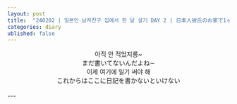 ```yaml
---
layout: post
title:  "240202 | 일본인 남자친구 집에서 한 달 살기 DAY 2 | 日本人彼氏のお家で1ヶ月間お泊まり DAY 2"
categories: diary
ublished: false
---
```

<!--<center><iframe width="560" height="315" src="https://www.youtube-nocookie.com/embed/OGrGg8TvEjU?si=r5RnLcxOxcq0oRoX" title="YouTube video player" frameborder="0" allow="accelerometer; autoplay; clipboard-write; encrypted-media; gyroscope; picture-in-picture; web-share" referrerpolicy="strict-origin-when-cross-origin" allowfullscreen></iframe></center>-->
<center>
아직 안 적었지롱~<br/>
まだ書いてないんだよね∼<br/>
이제 여기에 일기 써야 해<br/>
これからはここに日記を書かないといけない<br/><br/>
</center>
---